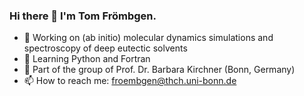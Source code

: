 ### Hi there 👋 I'm Tom Frömbgen.
- 🔭 Working on (ab initio) molecular dynamics simulations and spectroscopy of deep eutectic solvents
- 🌱 Learning Python and Fortran
- 👯 Part of the group of Prof. Dr. Barbara Kirchner (Bonn, Germany)
- 📫 How to reach me: froembgen@thch.uni-bonn.de
<!--
**tomfroembgen/tomfroembgen** is a ✨ _special_ ✨ repository because its `README.md` (this file) appears on your GitHub profile.

Here are some ideas to get you started:


- 🌱 I’m currently learning ...

- 🤔 I’m looking for help with ...
- 💬 Ask me about ...

- 😄 Pronouns: ...
- ⚡ Fun fact: ...
-->
